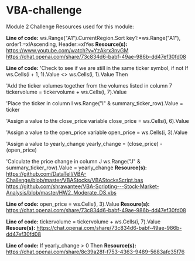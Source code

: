 # VBA-challenge
Module 2 Challenge 
Resources used for this module:

**Line of code:**
ws.Range("A1").CurrentRegion.Sort key1:=ws.Range("A1"), order1:=xlAscending, Header:=xlYes
**Resource(s):**
https://www.youtube.com/watch?v=YzAkrx3nvGM
https://chat.openai.com/share/73c834d6-babf-49ae-986b-dd47ef30fd08

**Line of code:**
'Check to see if we are still in the same ticker symbol, if not
If ws.Cells(i + 1, 1).Value <> ws.Cells(i, 1).Value Then

'Add the ticker volumes together from the volumes listed in column 7
tickervolume = tickervolume + ws.Cells(i, 7).Value

'Place the ticker in column I
ws.Range("I" & summary_ticker_row).Value = ticker

'Assign a value to the close_price variable
close_price = ws.Cells(i, 6).Value

'Assign a value to the open_price variable
open_price = ws.Cells(i, 3).Value

'Assign a value to yearly_change
yearly_change = (close_price) - (open_price)

'Calculate the price change in column J
ws.Range("J" & summary_ticker_row).Value = yearly_change
**Resource(s):**
https://github.com/DataTell/VBA-Challenge/blob/master/VBAStocks/VBAStocksScript.bas
https://github.com/shrawantee/VBA-Scripting---Stock-Market-Analysis/blob/master/HW2_Moderate_DS.vbs

**Line of code:**
open_price = ws.Cells(i, 3).Value
**Resoure(s):**
https://chat.openai.com/share/73c834d6-babf-49ae-986b-dd47ef30fd08

**Line of code:**
tickervolume = tickervolume + ws.Cells(i, 7).Value
**Resoure(s):**
https://chat.openai.com/share/73c834d6-babf-49ae-986b-dd47ef30fd08

**Line of code:**
If yearly_change > 0 Then
**Resource(s):**
https://chat.openai.com/share/8c39a28f-f753-4363-9489-5683afc35f76
